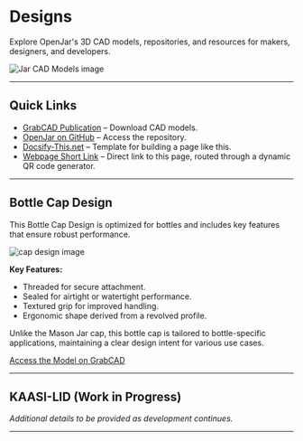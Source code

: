 # Designs

Explore OpenJar's 3D CAD models, repositories, and resources for makers, designers, and developers.

![Jar CAD Models image](https://d2t1xqejof9utc.cloudfront.net/screenshots/pics/f4bd3216fb07e0610818bb71d688dfc8/large.png "cad models image")

---

## Quick Links  
- [GrabCAD Publication](https://grabcad.com/library/openjar-1) – Download CAD models.
- [OpenJar on GitHub](https://github.com/dmalawey/OpenJar) – Access the repository.
- [Docsify-This.net](https://docsify-this.net/#/) – Template for building a page like this.
- [Webpage Short Link](https://qr.page/g/2VtU8nxHXhN) – Direct link to this page, routed through a dynamic QR code generator.

---

## Bottle Cap Design

This Bottle Cap Design is optimized for bottles and includes key features that ensure robust performance.

![cap design image](https://d2t1xqejof9utc.cloudfront.net/screenshots/pics/1148c8c902ae0bd4ff8536bd32c8df54/original.jpg)

**Key Features:**
- Threaded for secure attachment.
- Sealed for airtight or watertight performance.
- Textured grip for improved handling.
- Ergonomic shape derived from a revolved profile.

Unlike the Mason Jar cap, this bottle cap is tailored to bottle-specific applications, maintaining a clear design intent for various use cases.

[Access the Model on GrabCAD](https://grabcad.com/library/cap-43)

---

## KAASI-LID (Work in Progress)

*Additional details to be provided as development continues.*

---
